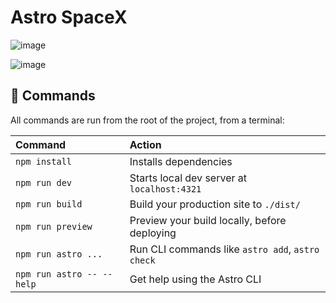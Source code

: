 # Astro SpaceX

![image](https://github.com/pquinteros/spacex-launches/assets/362610/d86558e4-5e35-4d40-a822-ca67960bb260)

![image](https://github.com/pquinteros/spacex-launches/assets/362610/4afce7ca-c442-4894-bbb9-31651b59d1fd)


## 🧞 Commands

All commands are run from the root of the project, from a terminal:

| Command                   | Action                                           |
| :------------------------ | :----------------------------------------------- |
| `npm install`             | Installs dependencies                            |
| `npm run dev`             | Starts local dev server at `localhost:4321`      |
| `npm run build`           | Build your production site to `./dist/`          |
| `npm run preview`         | Preview your build locally, before deploying     |
| `npm run astro ...`       | Run CLI commands like `astro add`, `astro check` |
| `npm run astro -- --help` | Get help using the Astro CLI                     |


